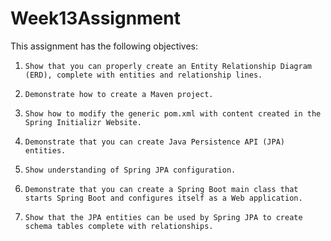 # Week13Assignment
This assignment has the following objectives:

1.     Show that you can properly create an Entity Relationship Diagram (ERD), complete with entities and relationship lines.

2.     Demonstrate how to create a Maven project.

3.     Show how to modify the generic pom.xml with content created in the Spring Initializr Website.

4.     Demonstrate that you can create Java Persistence API (JPA) entities.

5.     Show understanding of Spring JPA configuration.

6.     Demonstrate that you can create a Spring Boot main class that starts Spring Boot and configures itself as a Web application.

7.     Show that the JPA entities can be used by Spring JPA to create schema tables complete with relationships.

